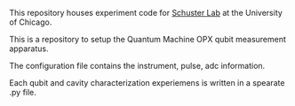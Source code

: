 This repository houses experiment code for [Schuster Lab](http://schusterlab.uchicago.edu) at the University of Chicago.

This is a repository to setup the Quantum Machine OPX qubit measurement apparatus.

The configuration file contains the instrument, pulse, adc information.

Each qubit and cavity characterization experiemens is written in a spearate .py file.
